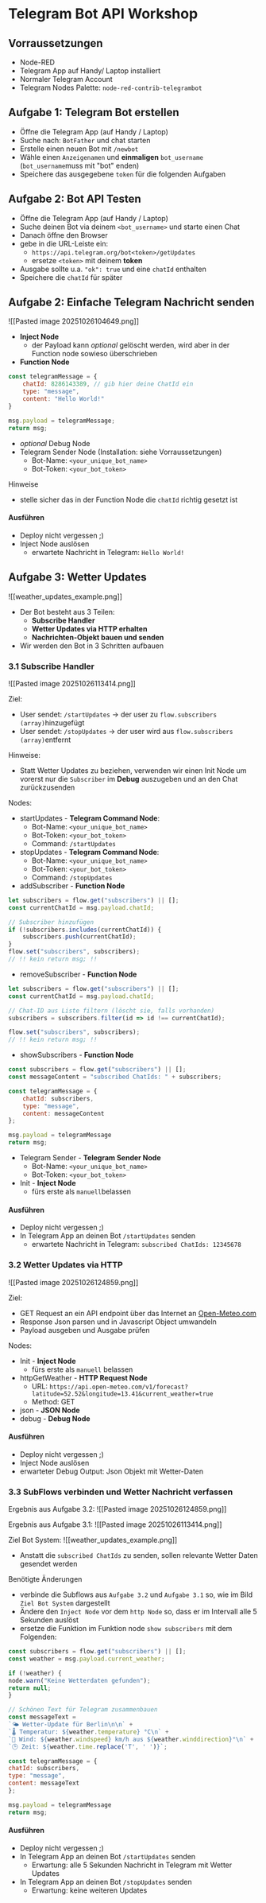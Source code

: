 # Telegram Bot API Workshop

## Vorraussetzungen
- Node-RED
- Telegram App auf Handy/ Laptop installiert
- Normaler Telegram Account
- Telegram Nodes Palette: `node-red-contrib-telegrambot`
## Aufgabe 1: Telegram Bot erstellen
- Öffne die Telegram App (auf Handy / Laptop)
- Suche nach: `BotFather` und chat starten
- Erstelle einen neuen Bot mit `/newbot`
- Wähle einen `Anzeigenamen` und **einmaligen** `bot_username` (`bot_username`muss mit "bot" enden)
- Speichere das ausgegebene `token` für die folgenden Aufgaben

## Aufgabe 2: Bot API Testen
- Öffne die Telegram App (auf Handy / Laptop)
- Suche deinen Bot via deinem `<bot_username>` und starte einen Chat
- Danach öffne den Browser
- gebe in die URL-Leiste ein:
	- `https://api.telegram.org/bot<token>/getUpdates`
	- ersetze `<token>` mit deinem **token**
- Ausgabe sollte u.a. `"ok": true` und eine `chatId` enthalten
- Speichere die `chatId` für später
## Aufgabe 2: Einfache Telegram Nachricht senden

![[Pasted image 20251026104649.png]]

- **Inject Node**
	- der Payload kann *optional* gelöscht werden, wird aber in der Function node sowieso überschrieben
- **Function Node**
```javascript
const telegramMessage = {
	chatId: 8286143389, // gib hier deine ChatId ein
	type: "message",
	content: "Hello World!"
}

msg.payload = telegramMessage;
return msg;
```
- *optional* Debug Node
- Telegram Sender Node (Installation: siehe Vorraussetzungen)
	- Bot-Name: `<your_unique_bot_name>`
	- Bot-Token: `<your_bot_token>`

Hinweise
- stelle sicher das in der Function Node die `chatId` richtig gesetzt ist
#### Ausführen
- Deploy nicht vergessen ;)
- Inject Node auslösen
	- erwartete Nachricht in Telegram: `Hello World!`

## Aufgabe 3: Wetter Updates

![[weather_updates_example.png]]

- Der Bot besteht aus 3 Teilen:
	- **Subscribe Handler**
	- **Wetter Updates via HTTP erhalten**
	- **Nachrichten-Objekt bauen und senden**
- Wir werden den Bot in 3 Schritten aufbauen
### 3.1 Subscribe Handler

![[Pasted image 20251026113414.png]]

Ziel:
- User sendet: `/startUpdates` -> der user zu `flow.subscribers (array)`hinzugefügt
- User sendet: `/stopUpdates` -> der user wird aus `flow.subscribers (array)`entfernt

Hinweise:
- Statt Wetter Updates zu beziehen, verwenden wir einen Init Node um vorerst nur die `Subscriber` im **Debug** auszugeben und an den Chat zurückzusenden

Nodes:
- startUpdates - **Telegram Command Node**:
	- Bot-Name: `<your_unique_bot_name>`
	- Bot-Token: `<your_bot_token>`
	- Command: `/startUpdates`
- stopUpdates - **Telegram Command Node**:
	- Bot-Name: `<your_unique_bot_name>`
	- Bot-Token: `<your_bot_token>`
	- Command: `/stopUpdates`
- addSubscriber - **Function Node**
```javascript
let subscribers = flow.get("subscribers") || [];
const currentChatId = msg.payload.chatId;

// Subscriber hinzufügen
if (!subscribers.includes(currentChatId)) {
	subscribers.push(currentChatId);
}
flow.set("subscribers", subscribers);
// !! kein return msg; !!
```
- removeSubscriber - **Function Node**
```javascript
let subscribers = flow.get("subscribers") || [];
const currentChatId = msg.payload.chatId;

// Chat-ID aus Liste filtern (löscht sie, falls vorhanden)
subscribers = subscribers.filter(id => id !== currentChatId);

flow.set("subscribers", subscribers);
// !! kein return msg; !!
```
- showSubscribers - **Function Node**
```javascript
const subscribers = flow.get("subscribers") || [];
const messageContent = "subscribed ChatIds: " + subscribers;

const telegramMessage = {
	chatId: subscribers,
	type: "message",
	content: messageContent
};

msg.payload = telegramMessage
return msg;
```
- Telegram Sender - **Telegram Sender Node**
	- Bot-Name: `<your_unique_bot_name>`
	- Bot-Token: `<your_bot_token>`
- Init - **Inject Node**
	- fürs erste als ``manuell``belassen

#### Ausführen
- Deploy nicht vergessen ;)
- In Telegram App an deinen Bot `/startUpdates` senden
	- erwartete Nachricht in Telegram: `subscribed ChatIds: 12345678`

### 3.2 Wetter Updates via HTTP

![[Pasted image 20251026124859.png]]

Ziel:
- GET Request an ein API endpoint über das Internet an [Open-Meteo.com](https://open-meteo.com/)
- Response Json parsen und in Javascript Object umwandeln
- Payload ausgeben und Ausgabe prüfen

Nodes:
- Init - **Inject Node**
	- fürs erste als `manuell` belassen
- httpGetWeather - **HTTP Request Node**
	- URL: `https://api.open-meteo.com/v1/forecast?latitude=52.52&longitude=13.41&current_weather=true`
	- Method: GET
- json - **JSON Node**
- debug - **Debug Node**
#### Ausführen
- Deploy nicht vergessen ;)
- Inject Node auslösen
- erwarteter Debug Output: Json Objekt mit Wetter-Daten

### 3.3 SubFlows verbinden und Wetter Nachricht verfassen

Ergebnis aus Aufgabe 3.2:
![[Pasted image 20251026124859.png]]

Ergebnis aus Aufgabe 3.1:
![[Pasted image 20251026113414.png]]

Ziel Bot System:
![[weather_updates_example.png]]
- Anstatt die `subscribed ChatIds` zu senden, sollen relevante Wetter Daten gesendet werden

Benötigte Änderungen
- verbinde die Subflows aus `Aufgabe 3.2` und `Aufgabe 3.1` so, wie im Bild `Ziel Bot System` dargestellt
- Ändere den `Inject Node` vor dem `http Node` so, dass er im Intervall alle 5 Sekunden auslöst
- ersetze die Funktion im Funktion node `show subscribers` mit dem Folgenden:
```javascript
const subscribers = flow.get("subscribers") || [];
const weather = msg.payload.current_weather;

if (!weather) {
node.warn("Keine Wetterdaten gefunden");
return null;
}

// Schönen Text für Telegram zusammenbauen
const messageText =
`🌤️ Wetter-Update für Berlin\n\n` +
`🌡️ Temperatur: ${weather.temperature} °C\n` +
`💨 Wind: ${weather.windspeed} km/h aus ${weather.winddirection}°\n` +
`🕒 Zeit: ${weather.time.replace('T', ' ')}`;

const telegramMessage = {
chatId: subscribers,
type: "message",
content: messageText
};

msg.payload = telegramMessage
return msg;
```
#### Ausführen
- Deploy nicht vergessen ;)
- In Telegram App an deinen Bot `/startUpdates` senden
	- Erwartung: alle 5 Sekunden Nachricht in Telegram  mit Wetter Updates
- In Telegram App an deinen Bot `/stopUpdates` senden
	- Erwartung: keine weiteren Updates
